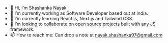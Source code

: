 - 👋 Hi, I’m Shashanka Nayak 
- 👀 I’m currently working as Software Developer based out at India. 
- 🌱 I’m currently learning React.js, Next.js and Tailwind CSS.
- 💞️ I’m looking to collaborate on open source projects built with any JS framework.
- 📫 How to reach me: Can drop a note at nayak.shashanka97@gmail.com 
<!--- - 👨‍💻 Checkout my [Portfolio](https://shashanka-nayak.vercel.app/) --->

<!---
Shashanka8/Shashanka8 is a ✨ special ✨ repository because its `README.md` (this file) appears on your GitHub profile.
You can click the Preview link to take a look at your changes.
--->
